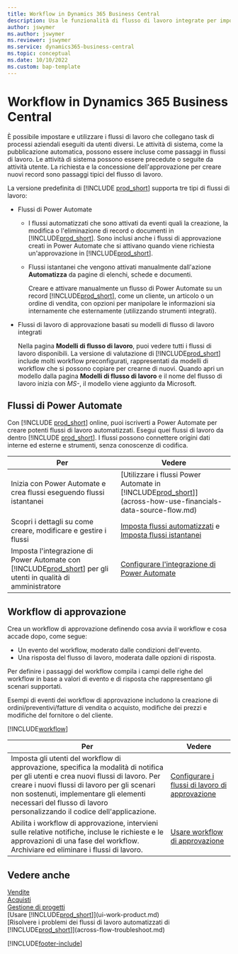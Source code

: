 ```yaml
---
title: Workflow in Dynamics 365 Business Central
description: Usa le funzionalità di flusso di lavoro integrate per impostare flussi di lavoro di approvazione per integrare i flussi di lavoro automatizzati basati su Power Automate. È possibile impostare passaggi per assegnare attività a persone diverse nell'ambito delle diverse attività dei processi aziendali.
author: jswymer
ms.author: jswymer
ms.reviewer: jswymer
ms.service: dynamics365-business-central
ms.topic: conceptual
ms.date: 10/10/2022
ms.custom: bap-template
---
```

# Workflow in Dynamics 365 Business Central

È possibile impostare e utilizzare i flussi di lavoro che collegano task di processi aziendali eseguiti da utenti diversi. Le attività di sistema, come la pubblicazione automatica, possono essere incluse come passaggi in flussi di lavoro. Le attività di sistema possono essere precedute o seguite da attività utente. La richiesta e la concessione dell'approvazione per creare nuovi record sono passaggi tipici del flusso di lavoro.

La versione predefinita di [!INCLUDE [prod_short](includes/prod_short.md)] supporta tre tipi di flussi di lavoro:
  
* Flussi di Power Automate

  * I flussi automatizzati che sono attivati da eventi quali la creazione, la modifica o l'eliminazione di record o documenti in [!INCLUDE[prod_short](includes/prod_short.md)]. Sono inclusi anche i flussi di approvazione creati in Power Automate che si attivano quando viene richiesta un'approvazione in [!INCLUDE[prod_short](includes/prod_short.md)].
  * Flussi istantanei che vengono attivati manualmente dall'azione **Automatizza** da pagine di elenchi, schede e documenti.

    Creare e attivare manualmente un flusso di Power Automate su un record [!INCLUDE[prod_short](includes/prod_short.md)], come un cliente, un articolo o un ordine di vendita, con opzioni per manipolare le informazioni sia internamente che esternamente (utilizzando strumenti integrati).

* Flussi di lavoro di approvazione basati su modelli di flusso di lavoro integrati

  Nella pagina **Modelli di flusso di lavoro**, puoi vedere tutti i flussi di lavoro disponibili. La versione di valutazione di [!INCLUDE[prod_short](includes/prod_short.md)] include molti workflow preconfigurati, rappresentati da modelli di workflow che si possono copiare per crearne di nuovi. Quando apri un modello dalla pagina **Modelli di flusso di lavoro** e il nome del flusso di lavoro inizia con *MS-*, il modello viene aggiunto da Microsoft.

## Flussi di Power Automate

Con [!INCLUDE [prod_short](includes/prod_short.md)] online, puoi iscriverti a Power Automate per creare potenti flussi di lavoro automatizzati. Esegui quei flussi di lavoro da dentro [!INCLUDE [prod_short](includes/prod_short.md)]. I flussi possono connettere origini dati interne ed esterne e strumenti, senza conoscenze di codifica.

|**Per** |**Vedere**|
|-------|-------|
|Inizia con Power Automate e crea flussi eseguendo flussi istantanei|[Utilizzare i flussi Power Automate in [!INCLUDE[prod_short](includes/prod_short.md)]](across-how-use-financials-data-source-flow.md)|
|Scopri i dettagli su come creare, modificare e gestire i flussi|[Imposta flussi automatizzati](/dynamics365/business-central/dev-itpro/powerplatform/automate-workflows) e [Imposta flussi istantanei](/dynamics365/business-central/dev-itpro/powerplatform/instant-flows)|
|Imposta l'integrazione di Power Automate con [!INCLUDE[prod_short](includes/prod_short.md)] per gli utenti in qualità di amministratore|[Configurare l'integrazione di Power Automate](/dynamics365/business-central/dev-itpro/powerplatform/power-automate-setup)|

## Workflow di approvazione

Crea un workflow di approvazione definendo cosa avvia il workflow e cosa accade dopo, come segue:

* Un evento del workflow, moderato dalle condizioni dell'evento.
* Una risposta del flusso di lavoro, moderata dalle opzioni di risposta.

Per definire i passaggi del workflow compila i campi delle righe del workflow in base a valori di evento e di risposta che rappresentano gli scenari supportati.

Esempi di eventi dei workflow di approvazione includono la creazione di ordini/preventivi/fatture di vendita o acquisto, modifiche dei prezzi e modifiche del fornitore o del cliente.

[!INCLUDE[workflow](includes/workflow.md)]

| **Per** | **Vedere** |
|--|--|
| Imposta gli utenti del workflow di approvazione, specifica la modalità di notifica per gli utenti e crea nuovi flussi di lavoro. Per creare i nuovi flussi di lavoro per gli scenari non sostenuti, implementare gli elementi necessari del flusso di lavoro personalizzando il codice dell'applicazione. | [Configurare i flussi di lavoro di approvazione](across-set-up-workflows.md) |
| Abilita i workflow di approvazione, intervieni sulle relative notifiche, incluse le richieste e le approvazioni di una fase del workflow. Archiviare ed eliminare i flussi di lavoro. | [Usare workflow di approvazione](across-use-workflows.md) |

<!--
| Integrate company data with Power Automate workflows, using both internal and external sources and events to create and automate tasks or workflows. | [Use Power Automate Flows in [!INCLUDE[prod_short](includes/prod_short.md)]](across-how-use-financials-data-source-flow.md) |-->

## Vedere anche

[Vendite](sales-manage-sales.md)  
[Acquisti](purchasing-manage-purchasing.md)  
[Gestione di progetti](projects-manage-projects.md)  
[Usare [!INCLUDE[prod_short](includes/prod_short.md)]](ui-work-product.md)  
[Risolvere i problemi dei flussi di lavoro automatizzati di [!INCLUDE[prod_short](includes/prod_short.md)]](across-flow-troubleshoot.md)  


[!INCLUDE[footer-include](includes/footer-banner.md)]
